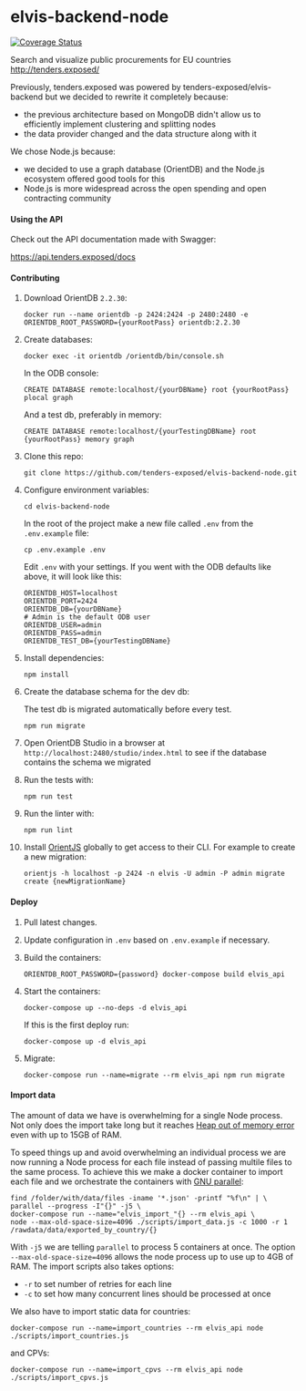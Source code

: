 # elvis-backend-node

[![Coverage Status](https://coveralls.io/repos/github/tenders-exposed/elvis-backend-node/badge.svg?branch=master)](https://coveralls.io/github/tenders-exposed/elvis-backend-node?branch=master)

Search and visualize public procurements for EU countries http://tenders.exposed/

Previously, tenders.exposed was powered by tenders-exposed/elvis-backend but we decided to rewrite it completely because:

* the previous architecture based on MongoDB didn't allow us to efficiently implement clustering and splitting nodes
* the data provider changed and the data structure along with it

We chose Node.js because:

* we decided to use a graph database (OrientDB) and the Node.js ecosystem offered good tools for this
* Node.js is more widespread across the open spending and open contracting community

#### Using the API

Check out the API documentation made with Swagger:

https://api.tenders.exposed/docs

#### Contributing

1. Download OrientDB `2.2.30`:

    `docker run --name orientdb -p 2424:2424 -p 2480:2480 -e ORIENTDB_ROOT_PASSWORD={yourRootPass} orientdb:2.2.30
`

2. Create databases:

    `docker exec -it orientdb /orientdb/bin/console.sh`

    In the ODB console:

    `CREATE DATABASE remote:localhost/{yourDBName} root {yourRootPass} plocal graph`

    And a test db, preferably in memory:

    `CREATE DATABASE remote:localhost/{yourTestingDBName} root {yourRootPass} memory graph`

3. Clone this repo:

    `git clone https://github.com/tenders-exposed/elvis-backend-node.git`

4. Configure environment variables:

    `cd elvis-backend-node`

    In the root of the project make a new file called `.env` from the `.env.example` file:

    `cp .env.example .env`

    Edit `.env` with your settings. If you went with the ODB defaults like above, it will look like this:

    ```
    ORIENTDB_HOST=localhost
    ORIENTDB_PORT=2424
    ORIENTDB_DB={yourDBName}
    # Admin is the default ODB user
    ORIENTDB_USER=admin
    ORIENTDB_PASS=admin
    ORIENTDB_TEST_DB={yourTestingDBName}
    ```

5. Install dependencies:

    `npm install`

6. Create the database schema for the dev db:

    The test db is migrated automatically before every test.

    `npm run migrate`

7. Open OrientDB Studio in a browser at `http://localhost:2480/studio/index.html` to see if the database contains the schema we migrated

8. Run the tests with:

    `npm run test`

9. Run the linter with:

    `npm run lint`


10. Install [OrientJS](https://github.com/orientechnologies/orientjs) globally to get access to their CLI. For example to create a new migration:

    `orientjs -h localhost -p 2424 -n elvis -U admin -P admin migrate create {newMigrationName}`

#### Deploy

1. Pull latest changes.

2. Update configuration in `.env` based on `.env.example` if necessary.

3. Build the containers:

    `ORIENTDB_ROOT_PASSWORD={password} docker-compose build elvis_api`

4. Start the containers:

    `docker-compose up --no-deps -d elvis_api`

   If this is the first deploy run:

    `docker-compose up -d elvis_api`

5. Migrate:

    `docker-compose run --name=migrate --rm elvis_api npm run migrate`


#### Import data
The amount of data we have is overwhelming for a single Node process. Not only
does the import take long but it reaches [Heap out of memory error](https://stackoverflow.com/questions/38558989/node-js-heap-out-of-memory) even with up to 15GB of RAM.

To speed things up and avoid overwhelming an individual process we are now running a Node process for each
file instead of passing multile files to the same process.
To achieve this we make a docker container to import each file and we orchestrate the containers with [GNU parallel](https://www.gnu.org/software/parallel/man.html#DESCRIPTION):

```
find /folder/with/data/files -iname '*.json' -printf "%f\n" | \
parallel --progress -I"{}" -j5 \
docker-compose run --name="elvis_import_"{} --rm elvis_api \
node --max-old-space-size=4096 ./scripts/import_data.js -c 1000 -r 1 /rawdata/data/exported_by_country/{}
```

With `-j5` we are telling `parallel` to process 5 containers at once. The option `--max-old-space-size=4096` allows the node process up to use up to 4GB of RAM. The import scripts also takes options: 
- `-r` to set number of retries for each line
- `-c` to set how many concurrent lines should be processed at once

We also have to import static data for countries:

`docker-compose run --name=import_countries --rm elvis_api node ./scripts/import_countries.js`

and CPVs:

`docker-compose run --name=import_cpvs --rm elvis_api node ./scripts/import_cpvs.js`
